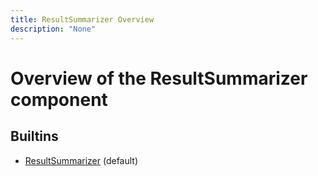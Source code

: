 ```yaml
---
title: ResultSummarizer Overview
description: "None"
---
```

# Overview of the ResultSummarizer component
## Builtins
* [ResultSummarizer](/docs/components/resultsummarizer/resultsummarizer/) (default)